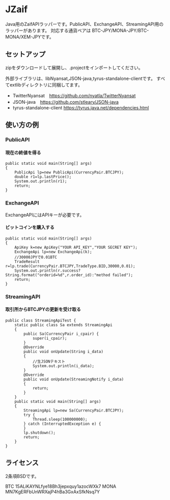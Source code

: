 # JZaif

Java用のZaifAPIラッパーです。PublicAPI、ExchangeAPI、StreamingAPI用のラッパーがあります。
対応する通貨ペアは BTC-JPY/MONA-JPY/BTC-MONA/XEM-JPYです。

## セットアップ
zipをダウンロードして展開し、.projectをインポートしてください。

外部ライブラリは、libNyansat,JSON-java,tyrus-standalone-clientです。
すべてextlibディレクトリに同梱してます。

 * TwitterNyansat　https://github.com/nyatla/TwitterNyansat
 * JSON-java　https://github.com/stleary/JSON-java
 * tyrus-standalone-client https://tyrus.java.net/dependencies.html

## 使い方の例

### PublicAPI

#### 現在の終値を得る
    public static void main(String[] args)
    {
    	PublicApi lp=new PublicApi(CurrencyPair.BTCJPY);
    	double r1=lp.lastPrice();
    	System.out.println(r1);
    	return;
    }



### ExchangeAPI

ExchangeAPIにはAPIキーが必要です。

#### ビットコインを購入する

    public static void main(String[] args)
    {
    	ApiKey k=new ApiKey("YOUR API_KEY","YOUR SECRET KEY");
    	ExchangeApi lp=new ExchangeApi(k);
    	//30000JPYで0.01BTC
    	TradeResult r=lp.trade(CurrencyPair.BTCJPY,TradeType.BID,30000,0.01);
    	System.out.println(r.success?String.format("orderid=%d",r.order_id):"method failed");
    	return;
    }


### StreamingAPI

#### 取引所からBTCJPYの更新を受け取る

    public class StreamingApiTest {
    	static public class Sa extends StreamingApi
    	{
    		public Sa(CurrencyPair i_cpair) {
    			super(i_cpair);
    		}
    		@Override
    		public void onUpdate(String i_data)
    		{
    			//生JSONテキスト
    			System.out.println(i_data);
    		}
    		@Override
    		public void onUpdate(StreamingNotify i_data)
    		{
    			return;
    		}
    	}
    	public static void main(String[] args)
    	{
    		StreamingApi lp=new Sa(CurrencyPair.BTCJPY);
    		try {
    			Thread.sleep(100000000);
    		} catch (InterruptedException e) {
    		}
    		lp.shutdown();
    		return;
    	}
    }


## ライセンス
2条項BSDです。


BTC 15ALiKAYNLfye18Bh3jepxquy1azocWXk7
MONA MN7KgERFbUnWRXajP4hBa3GxAxSfkNsq7Y


